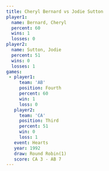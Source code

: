 ```yaml
---
title: Cheryl Bernard vs Jodie Sutton
player1:               
  name: Bernard, Cheryl
  percent: 60          
  wins: 1              
  losses: 0            
player2:               
  name: Sutton, Jodie  
  percent: 51          
  wins: 0              
  losses: 1            
games:
 - player1:          
     team: 'AB'      
     position: Fourth
     percent: 60     
     win: 1          
     loss: 0         
   player2:         
     team: 'CA'     
     position: Third
     percent: 51    
     win: 0         
     loss: 1        
   event: Hearts       
   year: 1992          
   draw: Round Robin(1)
   score: CA 3 - AB 7  
---
```


